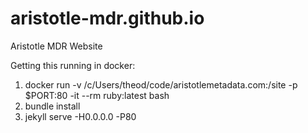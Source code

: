 # aristotle-mdr.github.io
Aristotle MDR Website

Getting this running in docker:
1. docker run -v /c/Users/theod/code/aristotlemetadata.com:/site -p $PORT:80 -it --rm ruby:latest bash
2. bundle install
3. jekyll serve -H0.0.0.0 -P80